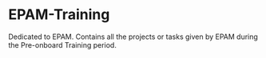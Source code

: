 # EPAM-Training
Dedicated to EPAM.
Contains all the projects or tasks given by EPAM during the Pre-onboard Training period.
